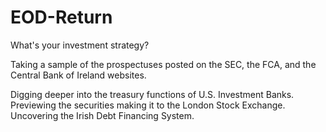# EOD-Return

What's your investment strategy?

Taking a sample of the prospectuses posted on the SEC, the FCA, and the Central Bank of Ireland websites.

Digging deeper into the treasury functions of U.S. Investment Banks.
Previewing the securities making it to the London Stock Exchange.
Uncovering the Irish Debt Financing System.
